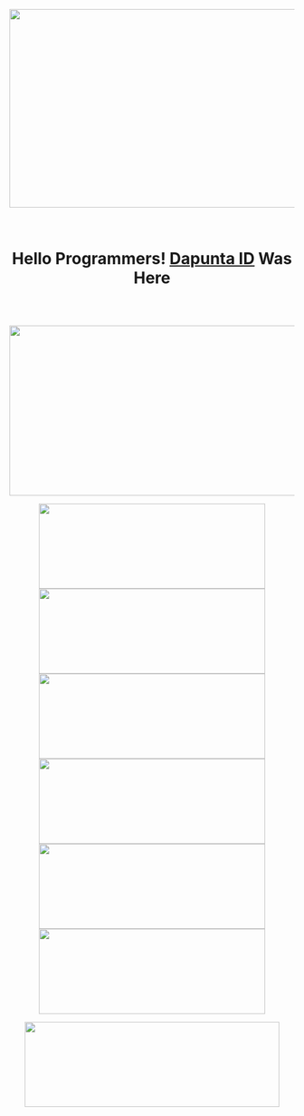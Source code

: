 <p align="center">
  <img width="1000" height="350" src="https://user-images.githubusercontent.com/76211798/110226100-bce80200-7f1e-11eb-9c70-a22a5a7c71d3.jpg">
</p>
<h1 align="center"><br>
  <b>Hello Programmers!<b> <a href="https://www.facebook.com/Dapunta.Khurayra.X" target="blank">Dapunta ID</a> Was Here
</h1><br><br>
<p align="center">
  <img width="800" height="300" src="https://github-readme-stats.vercel.app/api?username=Dapunta&show_icons=true&theme=chartreuse-dark">
</p>
<p align="center">
  <a href="https://github.com/Dapunta/premium"><img width="400" height="150" src="https://github-readme-stats.vercel.app/api/pin/?username=Dapunta&repo=premium&theme=chartreuse-dark"></a> <a href="https://github.com/Dapunta/elite"><img width="400" height="150" src="https://github-readme-stats.vercel.app/api/pin/?username=Dapunta&repo=elite&theme=chartreuse-dark"></a>
  <a href="https://github.com/Dapunta/fbcrack"><img width="400" height="150" src="https://github-readme-stats.vercel.app/api/pin/?username=Dapunta&repo=fbcrack&theme=chartreuse-dark"></a> <a href="https://github.com/Dapunta/dump"><img width="400" height="150" src="https://github-readme-stats.vercel.app/api/pin/?username=Dapunta&repo=dump&theme=chartreuse-dark"></a>
  <a href="https://github.com/Dapunta/fl"><img width="400" height="150" src="https://github-readme-stats.vercel.app/api/pin/?username=Dapunta&repo=fl&theme=chartreuse-dark"></a> <a href="https://github.com/Dapunta/iploc"><img width="400" height="150" src="https://github-readme-stats.vercel.app/api/pin/?username=Dapunta&repo=iploc&theme=chartreuse-dark"></a>
    </p>
<p align="center">
  <img width="450" height="150" src="https://github-readme-stats.vercel.app/api/top-langs/?username=Dapunta&layout=compact&theme=chartreuse-dark">
</p>
